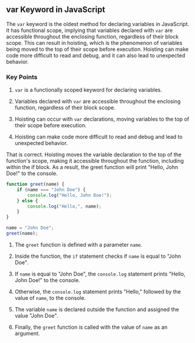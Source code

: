 ## var Keyword in JavaScript

The `var` keyword is the oldest method for declaring variables in JavaScript. It has functional scope, implying that variables declared with `var` are accessible throughout the enclosing function, regardless of their block scope. This can result in hoisting, which is the phenomenon of variables being moved to the top of their scope before execution. Hoisting can make code more difficult to read and debug, and it can also lead to unexpected behavior.

### Key Points

1. `var` is a functionally scoped keyword for declaring variables.

2. Variables declared with `var` are accessible throughout the enclosing function, regardless of their block scope.

3. Hoisting can occur with `var` declarations, moving variables to the top of their scope before execution.

4. Hoisting can make code more difficult to read and debug and lead to unexpected behavior.

That is correct. Hoisting moves the variable declaration to the top of the function's scope, making it accessible throughout the function, including within the if block. As a result, the greet function will print "Hello, John Doe!" to the console.


```javascript
function greet(name) {
    if (name === "John Doe") {
        console.log("Hello, John Doe!");
    } else {
        console.log("Hello,", name);
    }
}

name = "John Doe";
greet(name);
```

1. The `greet` function is defined with a parameter `name`.

2. Inside the function, the `if` statement checks if `name` is equal to "John Doe".

3. If `name` is equal to "John Doe", the `console.log` statement prints "Hello, John Doe!" to the console.

4. Otherwise, the `console.log` statement prints "Hello," followed by the value of `name`, to the console.

5. The variable `name` is declared outside the function and assigned the value "John Doe".

6. Finally, the `greet` function is called with the value of `name` as an argument.